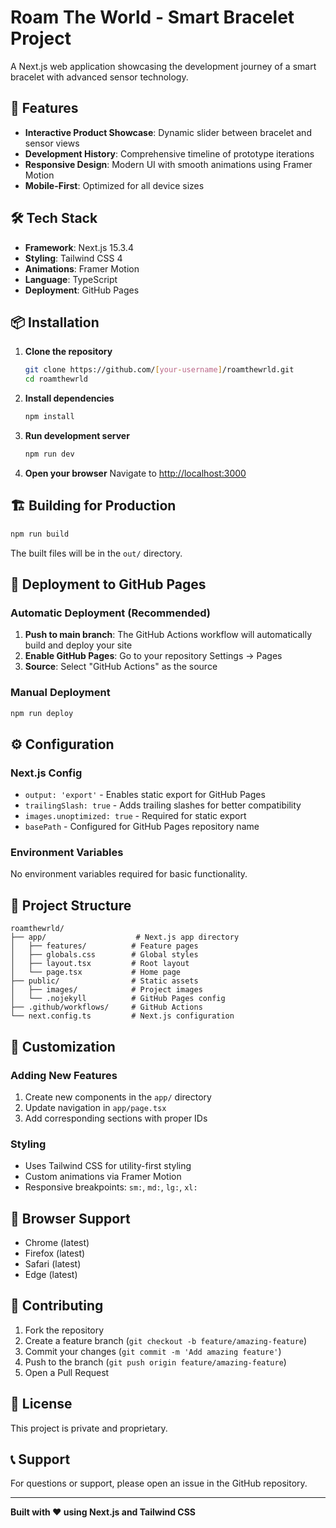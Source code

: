 # Roam The World - Smart Bracelet Project

A Next.js web application showcasing the development journey of a smart bracelet with advanced sensor technology.

## 🚀 Features

- **Interactive Product Showcase**: Dynamic slider between bracelet and sensor views
- **Development History**: Comprehensive timeline of prototype iterations
- **Responsive Design**: Modern UI with smooth animations using Framer Motion
- **Mobile-First**: Optimized for all device sizes

## 🛠️ Tech Stack

- **Framework**: Next.js 15.3.4
- **Styling**: Tailwind CSS 4
- **Animations**: Framer Motion
- **Language**: TypeScript
- **Deployment**: GitHub Pages

## 📦 Installation

1. **Clone the repository**
   ```bash
   git clone https://github.com/[your-username]/roamthewrld.git
   cd roamthewrld
   ```

2. **Install dependencies**
   ```bash
   npm install
   ```

3. **Run development server**
   ```bash
   npm run dev
   ```

4. **Open your browser**
   Navigate to [http://localhost:3000](http://localhost:3000)

## 🏗️ Building for Production

```bash
npm run build
```

The built files will be in the `out/` directory.

## 🚀 Deployment to GitHub Pages

### Automatic Deployment (Recommended)

1. **Push to main branch**: The GitHub Actions workflow will automatically build and deploy your site
2. **Enable GitHub Pages**: Go to your repository Settings → Pages
3. **Source**: Select "GitHub Actions" as the source

### Manual Deployment

```bash
npm run deploy
```

## ⚙️ Configuration

### Next.js Config
- `output: 'export'` - Enables static export for GitHub Pages
- `trailingSlash: true` - Adds trailing slashes for better compatibility
- `images.unoptimized: true` - Required for static export
- `basePath` - Configured for GitHub Pages repository name

### Environment Variables
No environment variables required for basic functionality.

## 📁 Project Structure

```
roamthewrld/
├── app/                    # Next.js app directory
│   ├── features/          # Feature pages
│   ├── globals.css        # Global styles
│   ├── layout.tsx         # Root layout
│   └── page.tsx           # Home page
├── public/                # Static assets
│   ├── images/            # Project images
│   └── .nojekyll          # GitHub Pages config
├── .github/workflows/     # GitHub Actions
└── next.config.ts         # Next.js configuration
```

## 🔧 Customization

### Adding New Features
1. Create new components in the `app/` directory
2. Update navigation in `app/page.tsx`
3. Add corresponding sections with proper IDs

### Styling
- Uses Tailwind CSS for utility-first styling
- Custom animations via Framer Motion
- Responsive breakpoints: `sm:`, `md:`, `lg:`, `xl:`

## 📱 Browser Support

- Chrome (latest)
- Firefox (latest)
- Safari (latest)
- Edge (latest)

## 🤝 Contributing

1. Fork the repository
2. Create a feature branch (`git checkout -b feature/amazing-feature`)
3. Commit your changes (`git commit -m 'Add amazing feature'`)
4. Push to the branch (`git push origin feature/amazing-feature`)
5. Open a Pull Request

## 📄 License

This project is private and proprietary.

## 📞 Support

For questions or support, please open an issue in the GitHub repository.

---

**Built with ❤️ using Next.js and Tailwind CSS**
